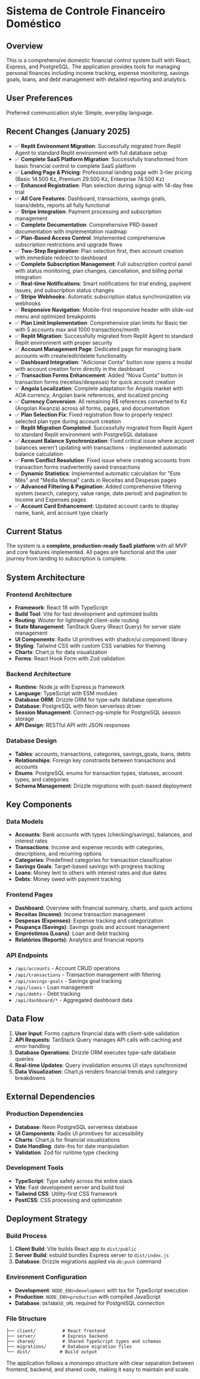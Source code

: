 # Sistema de Controle Financeiro Doméstico

## Overview

This is a comprehensive domestic financial control system built with React, Express, and PostgreSQL. The application provides tools for managing personal finances including income tracking, expense monitoring, savings goals, loans, and debt management with detailed reporting and analytics.

## User Preferences

Preferred communication style: Simple, everyday language.

## Recent Changes (January 2025)

- ✅ **Replit Environment Migration**: Successfully migrated from Replit Agent to standard Replit environment with full database setup
- ✅ **Complete SaaS Platform Migration**: Successfully transformed from basic financial control to complete SaaS platform
- ✅ **Landing Page & Pricing**: Professional landing page with 3-tier pricing (Basic 14.500 Kz, Premium 29.500 Kz, Enterprise 74.500 Kz)
- ✅ **Enhanced Registration**: Plan selection during signup with 14-day free trial
- ✅ **All Core Features**: Dashboard, transactions, savings goals, loans/debts, reports all fully functional
- ✅ **Stripe Integration**: Payment processing and subscription management
- ✅ **Complete Documentation**: Comprehensive PRD-based documentation with implementation roadmap
- ✅ **Plan-Based Access Control**: Implemented comprehensive subscription restrictions and upgrade flows
- ✅ **Two-Step Registration**: Plan selection first, then account creation with immediate redirect to dashboard
- ✅ **Complete Subscription Management**: Full subscription control panel with status monitoring, plan changes, cancellation, and billing portal integration
- ✅ **Real-time Notifications**: Smart notifications for trial ending, payment issues, and subscription status changes
- ✅ **Stripe Webhooks**: Automatic subscription status synchronization via webhooks
- ✅ **Responsive Navigation**: Mobile-first responsive header with slide-out menu and optimized breakpoints
- ✅ **Plan Limit Implementation**: Comprehensive plan limits for Basic tier with 5 accounts max and 1000 transactions/month
- ✅ **Replit Migration**: Successfully migrated from Replit Agent to standard Replit environment with proper security
- ✅ **Account Management Page**: Dedicated page for managing bank accounts with create/edit/delete functionality
- ✅ **Dashboard Integration**: "Adicionar Conta" button now opens a modal with account creation form directly in the dashboard
- ✅ **Transaction Forms Enhancement**: Added "Nova Conta" button in transaction forms (receitas/despesas) for quick account creation
- ✅ **Angola Localization**: Complete adaptation for Angola market with AOA currency, Angolan bank references, and localized pricing
- ✅ **Currency Conversion**: All remaining R$ references converted to Kz (Angolan Kwanza) across all forms, pages, and documentation
- ✅ **Plan Selection Fix**: Fixed registration flow to properly respect selected plan type during account creation
- ✅ **Replit Migration Completed**: Successfully migrated from Replit Agent to standard Replit environment with PostgreSQL database
- ✅ **Account Balance Synchronization**: Fixed critical issue where account balances weren't updating with transactions - implemented automatic balance calculation
- ✅ **Form Conflict Resolution**: Fixed issue where creating accounts from transaction forms inadvertently saved transactions
- ✅ **Dynamic Statistics**: Implemented automatic calculation for "Este Mês" and "Média Mensal" cards in Receitas and Despesas pages
- ✅ **Advanced Filtering & Pagination**: Added comprehensive filtering system (search, category, value range, date period) and pagination to Income and Expenses pages
- ✅ **Account Card Enhancement**: Updated account cards to display name, bank, and account type clearly

## Current Status
The system is a **complete, production-ready SaaS platform** with all MVP and core features implemented. All pages are functional and the user journey from landing to subscription is complete.

## System Architecture

### Frontend Architecture
- **Framework**: React 18 with TypeScript
- **Build Tool**: Vite for fast development and optimized builds
- **Routing**: Wouter for lightweight client-side routing
- **State Management**: TanStack Query (React Query) for server state management
- **UI Components**: Radix UI primitives with shadcn/ui component library
- **Styling**: Tailwind CSS with custom CSS variables for theming
- **Charts**: Chart.js for data visualization
- **Forms**: React Hook Form with Zod validation

### Backend Architecture
- **Runtime**: Node.js with Express.js framework
- **Language**: TypeScript with ESM modules
- **Database ORM**: Drizzle ORM for type-safe database operations
- **Database**: PostgreSQL with Neon serverless driver
- **Session Management**: Connect-pg-simple for PostgreSQL session storage
- **API Design**: RESTful API with JSON responses

### Database Design
- **Tables**: accounts, transactions, categories, savings_goals, loans, debts
- **Relationships**: Foreign key constraints between transactions and accounts
- **Enums**: PostgreSQL enums for transaction types, statuses, account types, and categories
- **Schema Management**: Drizzle migrations with push-based deployment

## Key Components

### Data Models
- **Accounts**: Bank accounts with types (checking/savings), balances, and interest rates
- **Transactions**: Income and expense records with categories, descriptions, and recurring options
- **Categories**: Predefined categories for transaction classification
- **Savings Goals**: Target-based savings with progress tracking
- **Loans**: Money lent to others with interest rates and due dates
- **Debts**: Money owed with payment tracking

### Frontend Pages
- **Dashboard**: Overview with financial summary, charts, and quick actions
- **Receitas (Income)**: Income transaction management
- **Despesas (Expenses)**: Expense tracking and categorization
- **Poupança (Savings)**: Savings goals and account management
- **Empréstimos (Loans)**: Loan and debt tracking
- **Relatórios (Reports)**: Analytics and financial reports

### API Endpoints
- `/api/accounts` - Account CRUD operations
- `/api/transactions` - Transaction management with filtering
- `/api/savings-goals` - Savings goal tracking
- `/api/loans` - Loan management
- `/api/debts` - Debt tracking
- `/api/dashboard/*` - Aggregated dashboard data

## Data Flow

1. **User Input**: Forms capture financial data with client-side validation
2. **API Requests**: TanStack Query manages API calls with caching and error handling
3. **Database Operations**: Drizzle ORM executes type-safe database queries
4. **Real-time Updates**: Query invalidation ensures UI stays synchronized
5. **Data Visualization**: Chart.js renders financial trends and category breakdowns

## External Dependencies

### Production Dependencies
- **Database**: Neon PostgreSQL serverless database
- **UI Components**: Radix UI primitives for accessibility
- **Charts**: Chart.js for financial visualizations
- **Date Handling**: date-fns for date manipulation
- **Validation**: Zod for runtime type checking

### Development Tools
- **TypeScript**: Type safety across the entire stack
- **Vite**: Fast development server and build tool
- **Tailwind CSS**: Utility-first CSS framework
- **PostCSS**: CSS processing and optimization

## Deployment Strategy

### Build Process
1. **Client Build**: Vite builds React app to `dist/public`
2. **Server Build**: esbuild bundles Express server to `dist/index.js`
3. **Database**: Drizzle migrations applied via `db:push` command

### Environment Configuration
- **Development**: `NODE_ENV=development` with tsx for TypeScript execution
- **Production**: `NODE_ENV=production` with compiled JavaScript
- **Database**: `DATABASE_URL` required for PostgreSQL connection

### File Structure
```
├── client/          # React frontend
├── server/          # Express backend
├── shared/          # Shared TypeScript types and schemas
├── migrations/      # Database migration files
└── dist/           # Build output
```

The application follows a monorepo structure with clear separation between frontend, backend, and shared code, making it easy to maintain and scale.